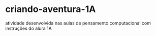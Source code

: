 # criando-aventura-1A
atividade desenvolvida nas aulas de pensamento computacional com instruções do alura 1A

